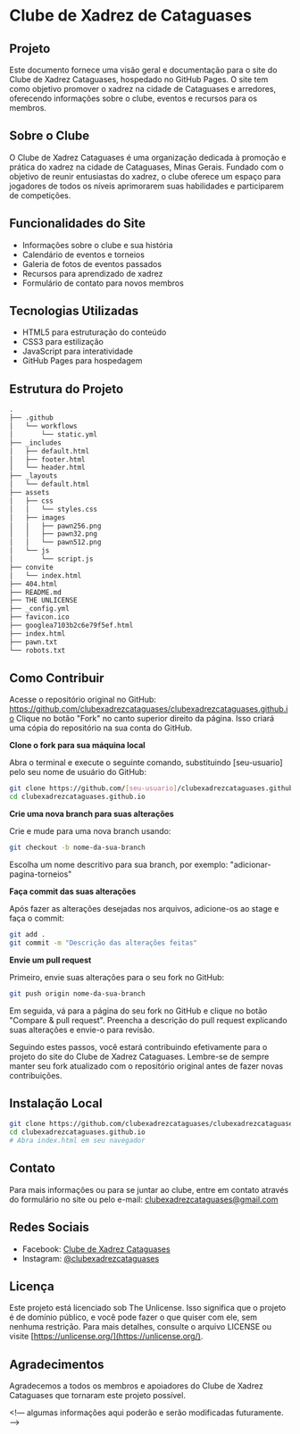 # Clube de Xadrez de Cataguases

## Projeto

Este documento fornece uma visão geral e documentação para o site do Clube de Xadrez Cataguases, hospedado no GitHub Pages. O site tem como objetivo promover o xadrez na cidade de Cataguases e arredores, oferecendo informações sobre o clube, eventos e recursos para os membros.

## Sobre o Clube

O Clube de Xadrez Cataguases é uma organização dedicada à promoção e prática do xadrez na cidade de Cataguases, Minas Gerais. Fundado com o objetivo de reunir entusiastas do xadrez, o clube oferece um espaço para jogadores de todos os níveis aprimorarem suas habilidades e participarem de competições.

## Funcionalidades do Site

- Informações sobre o clube e sua história
- Calendário de eventos e torneios
- Galeria de fotos de eventos passados
- Recursos para aprendizado de xadrez
- Formulário de contato para novos membros

## Tecnologias Utilizadas

- HTML5 para estruturação do conteúdo
- CSS3 para estilização
- JavaScript para interatividade
- GitHub Pages para hospedagem

## Estrutura do Projeto

```markdown
.
├── .github
│   └── workflows
│       └── static.yml
├── _includes
│   ├── default.html
│   ├── footer.html
│   └── header.html
├── _layouts
│   └── default.html
├── assets
│   ├── css
│   │   └── styles.css
│   ├── images
│   │   ├── pawn256.png
│   │   ├── pawn32.png
│   │   └── pawn512.png
│   └── js
│       └── script.js
├── convite
│   └── index.html
├── 404.html
├── README.md
├── THE UNLICENSE
├── _config.yml
├── favicon.ico
├── googlea7103b2c6e79f5ef.html
├── index.html
├── pawn.txt
└── robots.txt
```

## Como Contribuir

Acesse o repositório original no GitHub: https://github.com/clubexadrezcataguases/clubexadrezcataguases.github.io
Clique no botão "Fork" no canto superior direito da página. Isso criará uma cópia do repositório na sua conta do GitHub.

**Clone o fork para sua máquina local**

Abra o terminal e execute o seguinte comando, substituindo [seu-usuario] pelo seu nome de usuário do GitHub:

```bash
git clone https://github.com/[seu-usuario]/clubexadrezcataguases.github.io.git
cd clubexadrezcataguases.github.io
```

**Crie uma nova branch para suas alterações**

Crie e mude para uma nova branch usando:

```bash
git checkout -b nome-da-sua-branch
```

Escolha um nome descritivo para sua branch, por exemplo: "adicionar-pagina-torneios"

**Faça commit das suas alterações**

Após fazer as alterações desejadas nos arquivos, adicione-os ao stage e faça o commit:

```bash
git add .
git commit -m "Descrição das alterações feitas"
```

**Envie um pull request**

Primeiro, envie suas alterações para o seu fork no GitHub:

```bash
git push origin nome-da-sua-branch
```

Em seguida, vá para a página do seu fork no GitHub e clique no botão "Compare & pull request". Preencha a descrição do pull request explicando suas alterações e envie-o para revisão.

Seguindo estes passos, você estará contribuindo efetivamente para o projeto do site do Clube de Xadrez Cataguases. Lembre-se de sempre manter seu fork atualizado com o repositório original antes de fazer novas contribuições.

## Instalação Local

```bash
git clone https://github.com/clubexadrezcataguases/clubexadrezcataguases.github.io.git
cd clubexadrezcataguases.github.io
# Abra index.html em seu navegador
```

## Contato

Para mais informações ou para se juntar ao clube, entre em contato através do formulário no site ou pelo e-mail: [clubexadrezcataguases@gmail.com](mailto:clubexadrezcataguases@gmail.com)

## Redes Sociais

- Facebook: [Clube de Xadrez Cataguases](https://www.facebook.com/clubexadrezcataguases)
- Instagram: [@clubexadrezcataguases](https://www.instagram.com/clubexadrezcataguases)

## Licença

Este projeto está licenciado sob The Unlicense. Isso significa que o projeto é de domínio público, e você pode fazer o que quiser com ele, sem nenhuma restrição. Para mais detalhes, consulte o arquivo LICENSE ou visite [https://unlicense.org/](https://unlicense.org/).

## Agradecimentos

Agradecemos a todos os membros e apoiadores do Clube de Xadrez Cataguases que tornaram este projeto possível.

<!— algumas informações aqui poderão e serão modificadas futuramente. —>